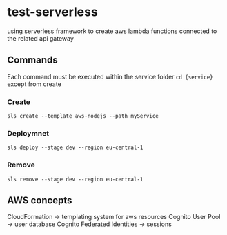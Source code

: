 # test-serverless

using serverless framework to create aws lambda functions connected to the related api gateway

## Commands

Each command must be executed within the service folder `cd {service}` except from create

### Create

```sls create --template aws-nodejs --path myService```

### Deploymnet

```sls deploy --stage dev --region eu-central-1``` 

### Remove

```sls remove --stage dev --region eu-central-1```

## AWS concepts

CloudFormation -> templating system for aws resources
Cognito User Pool -> user database
Cognito Federated Identities -> sessions